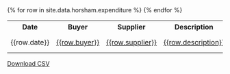 ---
---
<table class='table table-striped'>
  <tr>
    <th>Date</th>
    <th>Buyer</th>
    <th>Supplier</th>
    <th>Description</th>
    <th>Total Paid</th>
  </tr>
  {% for row in site.data.horsham.expenditure %}
    <tr>
      <td>{{row.date}}</td>
      <td><a href='{{row.buyer_url}}'>{{row.buyer}}</a></td>
      <td><a href='{{row.supplier_url}}'>{{row.supplier}}</a></td>
      <td><a href='http://www.unspsc.org/search-code/default.aspx?CSS={{row.unspsc_code}}'>{{row.description}}</a></td>
      <td>£{{row.total_paid}}</td>
    </tr>
  {% endfor %}
</table>

<a class='btn btn-primary' href='expenditure.csv'><i class='fa fa-cloud-download'></i> Download CSV</a>